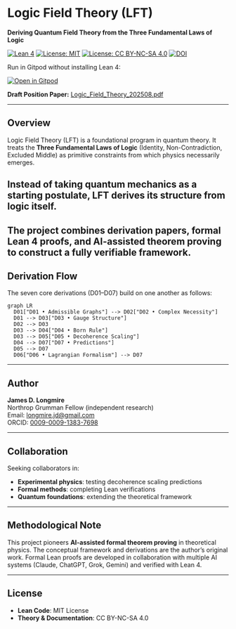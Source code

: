 ﻿# Logic Field Theory (LFT)

**Deriving Quantum Field Theory from the Three Fundamental Laws of Logic**

[![Lean 4](https://img.shields.io/badge/Lean-4.21.0-blue)](https://github.com/leanprover/lean4)
[![License: MIT](https://img.shields.io/badge/Code-MIT-green.svg)](LICENSE)
[![License: CC BY-NC-SA 4.0](https://img.shields.io/badge/Theory-CC%20BY--NC--SA%204.0-lightgrey.svg)](LICENSE)
[![DOI](https://zenodo.org/badge/DOI/10.5281/zenodo.16884443.svg)](https://doi.org/10.5281/zenodo.16884443)

Run in Gitpod without installing Lean 4:

[![Open in Gitpod](https://gitpod.io/button/open-in-gitpod.svg)](https://gitpod.io/#https://github.com/jdlongmire/Logic_Field_Theory_202508)

**Draft Position Paper:** [Logic_Field_Theory_202508.pdf](https://github.com/jdlongmire/Logic_Field_Theory_202508/blob/main/LFT_001_Documents/Position%20Paper/Logic_Field_Theory_202508.pdf)

---

## Overview

Logic Field Theory (LFT) is a foundational program in quantum theory. It treats the **Three Fundamental Laws of Logic** (Identity, Non-Contradiction, Excluded Middle) as primitive constraints from which physics necessarily emerges.

Instead of taking quantum mechanics as a starting postulate, LFT derives its structure from logic itself.
---
The project combines **derivation papers**, **formal Lean 4 proofs**, and **AI-assisted theorem proving** to construct a fully verifiable framework.
---

## Derivation Flow

The seven core derivations (D01–D07) build on one another as follows:

```mermaid
graph LR
  D01["D01 • Admissible Graphs"] --> D02["D02 • Complex Necessity"]
  D01 --> D03["D03 • Gauge Structure"]
  D02 --> D03
  D03 --> D04["D04 • Born Rule"]
  D03 --> D05["D05 • Decoherence Scaling"]
  D04 --> D07["D07 • Predictions"]
  D05 --> D07
  D06["D06 • Lagrangian Formalism"] --> D07
```
---

## Author

**James D. Longmire**  
Northrop Grumman Fellow (independent research)  
Email: longmire.jd@gmail.com  
ORCID: [0009-0009-1383-7698](https://orcid.org/0009-0009-1383-7698)

---

## Collaboration

Seeking collaborators in:
- **Experimental physics**: testing decoherence scaling predictions
- **Formal methods**: completing Lean verifications
- **Quantum foundations**: extending the theoretical framework

---

## Methodological Note

This project pioneers **AI-assisted formal theorem proving** in theoretical physics. The conceptual framework and derivations are the author’s original work. Formal Lean proofs are developed in collaboration with multiple AI systems (Claude, ChatGPT, Grok, Gemini) and verified with Lean 4.

---

## License

- **Lean Code**: MIT License
- **Theory & Documentation**: CC BY-NC-SA 4.0

